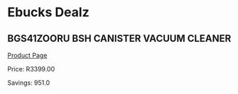 
# Ebucks Dealz
## BGS41ZOORU BSH CANISTER VACUUM CLEANER
[Product Page](https://www.ebucks.com/web/shop/productSelected.do?prodId=1173030471&catId=998409624)

Price: R3399.00

Savings: 951.0


	